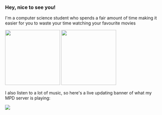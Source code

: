 ### Hey, nice to see you!
I'm a computer science student who spends a fair amount of time making it easier for you to waste your time watching your favourite movies

<p>
  <img height="180em" src="https://github-readme-stats.vercel.app/api?username=robinp7720" />
  <img height="180em" src="https://github-readme-stats-eight-theta.vercel.app/api/top-langs/?username=robinp7720&layout=compact" />
</p>

I also listen to a lot of music, so here's a live updating banner of what my MPD server is playing:

<img src="https://robindecker.me/mpd/">
